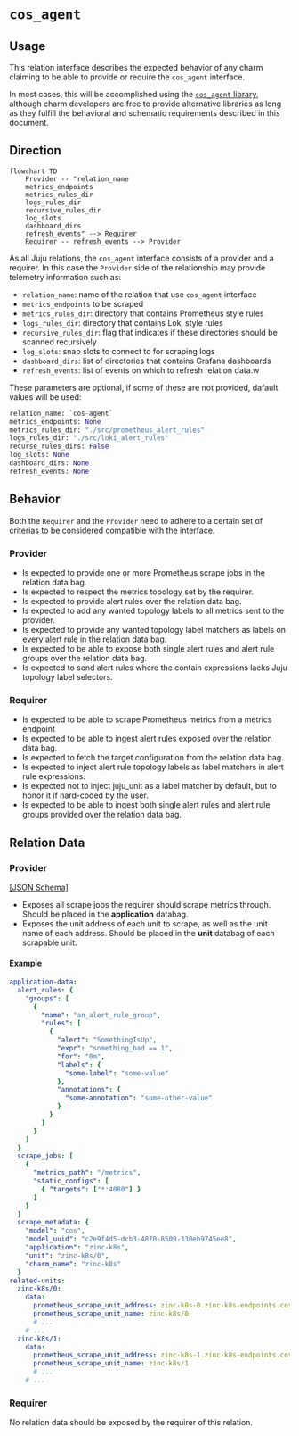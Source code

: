 # `cos_agent`

## Usage

This relation interface describes the expected behavior of any charm claiming to be able to provide or require the `cos_agent` interface.

In most cases, this will be accomplished using the [`cos_agent` library](https://charmhub.io/grafana-agent/libraries/cos_agent), although charm developers are free to provide alternative libraries as long as they fulfill the behavioral and schematic requirements described in this document.

## Direction

```mermaid
flowchart TD
    Provider -- "relation_name
    metrics_endpoints
    metrics_rules_dir
    logs_rules_dir
    recursive_rules_dir
    log_slots
    dashboard_dirs
    refresh_events" --> Requirer
    Requirer -- refresh_events --> Provider
```

As all Juju relations, the `cos_agent` interface consists of a provider and a requirer. In this case the `Provider` side of the relationship may provide telemetry information such as:

- `relation_name`: name of the relation that use `cos_agent` interface
- `metrics_endpoints` to be scraped
- `metrics_rules_dir`: directory that contains Prometheus style rules
- `logs_rules_dir`: directory that contains Loki style rules
- `recursive_rules_dir`: flag that indicates if these directories should be scanned recursively
- `log_slots`: snap slots to connect to for scraping logs
- `dashboard_dirs`: list of directories that contains Grafana dashboards
- `refresh_events`: list of events on which to refresh relation data.w

These parameters are optional, if some of these are not provided, dafault values will be used:

```python
relation_name: `cos-agent`
metrics_endpoints: None
metrics_rules_dir: "./src/prometheus_alert_rules"
logs_rules_dir: "./src/loki_alert_rules"
recurse_rules_dirs: False
log_slots: None
dashboard_dirs: None
refresh_events: None
```

## Behavior

Both the `Requirer` and the `Provider` need to adhere to a certain set of criterias to be considered compatible with the interface.

### Provider

- Is expected to provide one or more Prometheus scrape jobs in the relation data bag.
- Is expected to respect the metrics topology set by the requirer.
- Is expected to provide alert rules over the relation data bag.
- Is expected to add any wanted topology labels to all metrics sent to the provider.
- Is expected to provide any wanted topology label matchers as labels on every alert rule in the relation data bag.
- Is expected to be able to expose both single alert rules and alert rule groups over the relation data bag.
- Is expected to send alert rules where the contain expressions lacks Juju topology label selectors.

### Requirer
- Is expected to be able to scrape Prometheus metrics from a metrics endpoint
- Is expected to be able to ingest alert rules exposed over the relation data bag.
- Is expected to fetch the target configuration from the relation data bag.
- Is expected to inject alert rule topology labels as label matchers in alert rule expressions.
- Is expected not to inject juju_unit as a label matcher by default, but to honor it if hard-coded by the user.
- Is expected to be able to ingest both single alert rules and alert rule groups provided over the relation data bag.

## Relation Data

### Provider

[\[JSON Schema\]](./schemas/provider.json)

- Exposes all scrape jobs the requirer should scrape metrics through. Should be placed in the **application** databag.
- Exposes the unit address of each unit to scrape, as well as the unit name of each address. Should be placed in the **unit** databag of each scrapable unit.

#### Example


```yaml
application-data:
  alert_rules: {
    "groups": [
      {
        "name": "an_alert_rule_group",
        "rules": [
          {
            "alert": "SomethingIsUp",
            "expr": "something_bad == 1",
            "for": "0m",
            "labels": {
              "some-label": "some-value"
            },
            "annotations": {
              "some-annotation": "some-other-value"
            }
          }
        ]
      }
    ]
  }
  scrape_jobs: [
    {
      "metrics_path": "/metrics", 
      "static_configs": [
        { "targets": ["*:4080"] }
      ]
    }
  ]
  scrape_metadata: {
    "model": "cos",
    "model_uuid": "c2e9f4d5-dcb3-4870-8509-330eb9745ee8",
    "application": "zinc-k8s",
    "unit": "zinc-k8s/0",
    "charm_name": "zinc-k8s"
  }
related-units:
  zinc-k8s/0:
    data:
      prometheus_scrape_unit_address: zinc-k8s-0.zinc-k8s-endpoints.cos.svc.cluster.local
      prometheus_scrape_unit_name: zinc-k8s/0
      # ...
    # ...
  zinc-k8s/1:
    data:
      prometheus_scrape_unit_address: zinc-k8s-1.zinc-k8s-endpoints.cos.svc.cluster.local
      prometheus_scrape_unit_name: zinc-k8s/1
      # ...
    # ...
```

### Requirer

No relation data should be exposed by the requirer of this relation.
